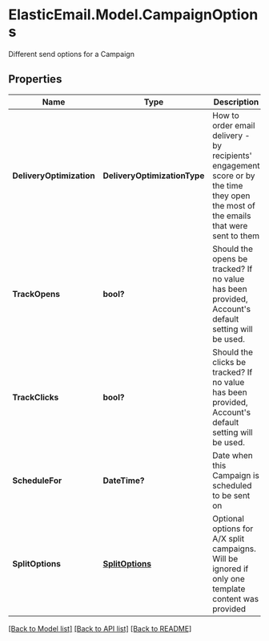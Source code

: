# ElasticEmail.Model.CampaignOptions
Different send options for a Campaign

## Properties

Name | Type | Description | Notes
------------ | ------------- | ------------- | -------------
**DeliveryOptimization** | **DeliveryOptimizationType** | How to order email delivery - by recipients&#39; engagement score or by the time they open the most of the emails that were sent to them | [optional] 
**TrackOpens** | **bool?** | Should the opens be tracked? If no value has been provided, Account&#39;s default setting will be used. | [optional] 
**TrackClicks** | **bool?** | Should the clicks be tracked? If no value has been provided, Account&#39;s default setting will be used. | [optional] 
**ScheduleFor** | **DateTime?** | Date when this Campaign is scheduled to be sent on | [optional] 
**SplitOptions** | [**SplitOptions**](SplitOptions.md) | Optional options for A/X split campaigns. Will be ignored if only one template content was provided | [optional] 

[[Back to Model list]](../README.md#documentation-for-models) [[Back to API list]](../README.md#documentation-for-api-endpoints) [[Back to README]](../README.md)

